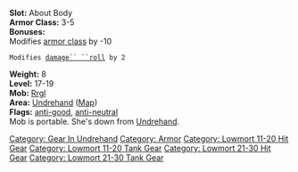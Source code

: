 <b>Slot:</b> About Body  
<b>Armor Class:</b> 3-5  
<b>Bonuses:</b>  
Modifies [armor class](Armor_Class "wikilink") by -10

`Modifies `[`damage`` ``roll`](Damage_Roll "wikilink")` by 2`

<b>Weight:</b> 8  
<b>Level:</b> 17-19  
<b>Mob:</b> [Rrgl](Rrgl "wikilink")  
<b>Area:</b> [Undrehand](:Category:_Undrehand "wikilink")
([Map](Undrehand_Map "wikilink"))  
<b>Flags:</b> [anti-good](Anti-Good_Flag "wikilink"), [anti-neutral
](Anti-Neutral_Flag "wikilink")  
Mob is portable. She's down from [Undrehand](Undrehand "wikilink").

[Category: Gear In Undrehand](Category:_Gear_In_Undrehand "wikilink")
[Category: Armor](Category:_Armor "wikilink") [Category: Lowmort 11-20
Hit Gear](Category:_Lowmort_11-20_Hit_Gear "wikilink") [Category:
Lowmort 11-20 Tank Gear](Category:_Lowmort_11-20_Tank_Gear "wikilink")
[Category: Lowmort 21-30 Hit
Gear](Category:_Lowmort_21-30_Hit_Gear "wikilink") [Category: Lowmort
21-30 Tank Gear](Category:_Lowmort_21-30_Tank_Gear "wikilink")
